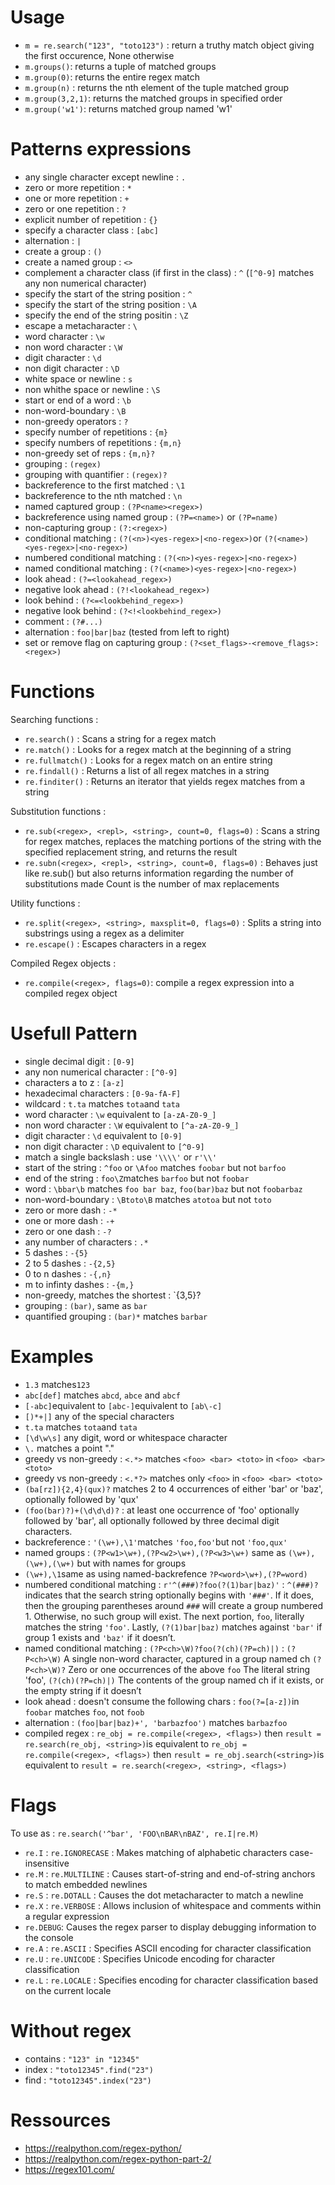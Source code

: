 
# Usage
 - `m = re.search("123", "toto123")` : return a truthy match object giving the first occurence, None otherwise
 - `m.groups()`: returns a tuple of matched groups
 - `m.group(0)`: returns the entire regex match
 - `m.group(n)` : returns the nth element of the tuple matched group
 - `m.group(3,2,1)`: returns the matched groups in specified order
 - `m.group('w1')`: returns matched group named 'w1'


# Patterns expressions
 - any single character except newline : `.`
 - zero or more repetition : `*`
 - one or more repetition : `+`
 - zero or one repetition : `?`
 - explicit number of repetition : `{}`
 - specify a character class : `[abc]`
 - alternation : `|`
 - create a group : `()`
 - create a named group : `<>`
 - complement a character class (if first in the class) : `^` (`[^0-9]` matches any non numerical character)
 - specify the start of the string position : `^`
 - specify the start of the string position : `\A`
 - specify the end of the string positin : `\Z`
 - escape a metacharacter : `\`
 - word character : `\w`
 - non word character : `\W`
 - digit character : `\d`
 - non digit character : `\D`
 - white space or newline : `s`
 - non whithe space or newline : `\S`
 - start or end of a word : `\b`
 - non-word-boundary : `\B`
 - non-greedy operators : `?`
 - specify number of repetitions : `{m}`
 - specify numbers of repetitions : `{m,n}`
 - non-greedy set of reps : `{m,n}?`
 - grouping : `(regex)`
 - grouping with quantifier : `(regex)?`
 - backreference to the first matched : `\1`
 - backreference to the nth matched : `\n`
 - named captured group : `(?P<name><regex>)`
 - backreference using named group : `(?P=<name>)` or `(?P=name)`
 - non-capturing group : `(?:<regex>)`
 - conditional matching : `(?(<n>)<yes-regex>|<no-regex>)`or  `(?(<name>)<yes-regex>|<no-regex>)`
 - numbered conditional matching : `(?(<n>)<yes-regex>|<no-regex>)`
 - named conditional matching : `(?(<name>)<yes-regex>|<no-regex>)`
 - look ahead : `(?=<lookahead_regex>)`
 - negative look ahead : `(?!<lookahead_regex>)`
 - look behind : `(?<=<lookbehind_regex>)`
 - negative look behind : `(?<!<lookbehind_regex>)`
 - comment : `(?#...)`
 - alternation : `foo|bar|baz` (tested from left to right)
 - set or remove flag on capturing group : `(?<set_flags>-<remove_flags>:<regex>)`
 
# Functions
Searching functions : 
 - `re.search()` : Scans a string for a regex match
 - `re.match()` : Looks for a regex match at the beginning of a string
 - `re.fullmatch()` : Looks for a regex match on an entire string
 - `re.findall()` : Returns a list of all regex matches in a string
 - `re.finditer()` : Returns an iterator that yields regex matches from a string

Substitution functions : 
 - `re.sub(<regex>, <repl>, <string>, count=0, flags=0)` : Scans a string for regex matches, replaces the matching portions of the string with the specified replacement string, and returns the result
 - `re.subn(<regex>, <repl>, <string>, count=0, flags=0)` : Behaves just like re.sub() but also returns information regarding the number of substitutions made
Count is the number of max replacements
 
Utility functions : 
 - `re.split(<regex>, <string>, maxsplit=0, flags=0)` : Splits a string into substrings using a regex as a delimiter
 - `re.escape()` : Escapes characters in a regex
 
Compiled Regex objects : 
 - `re.compile(<regex>, flags=0)`: compile a regex expression into a compiled regex object
 
# Usefull Pattern
 - single decimal digit : `[0-9]`
 - any non numerical character : `[^0-9]`
 - characters a to z : `[a-z]`
 - hexadecimal characters : `[0-9a-fA-F]`
 - wildcard : `t.ta` matches `tota`and `tata`
 - word character : `\w` equivalent to `[a-zA-Z0-9_]`
 - non word character : `\W` equivalent to `[^a-zA-Z0-9_]`
 - digit character : `\d`  equivalent to `[0-9]`
 - non digit character : `\D` equivalent to `[^0-9]`
 - match a single backslash : use `'\\\\'` or `r'\\'`
 - start of the string : `^foo` or `\Afoo` matches `foobar` but not `barfoo`
 - end of the string : `foo\Z`matches `barfoo` but not `foobar`
 - word : `\bbar\b` matches `foo bar baz`, `foo(bar)baz` but not `foobarbaz`
 - non-word-boundary : `\Btoto\B` matches `atotoa` but not `toto`
 - zero or more dash : `-*`
 - one or more dash : `-+`
 - zero or one dash : `-?`
 - any number of characters : `.*`
 - 5 dashes : `-{5}`
 - 2 to 5 dashes : `-{2,5}`
 - 0 to n dashes : `-{,n}`
 - m to infinty dashes : `-{m,}`
 - non-greedy, matches the shortest : `{3,5}?
 - grouping : `(bar)`, same as `bar`
 - quantified grouping : `(bar)*` matches `barbar`

# Examples
 - `1.3` matches`123`
 - `abc[def]` matches `abcd`, `abce` and `abcf`
 - `[-abc]`equivalent to `[abc-]`equivalent to `[ab\-c]`
 - `[)*+|]` any of the special characters
 - `t.ta` matches `tota`and `tata`
 - `[\d\w\s]` any digit, word or whitespace character
 - `\.` matches a point "."
 - greedy vs non-greedy : `<.*>` matches `<foo> <bar> <toto>` in `<foo> <bar> <toto>`
 - greedy vs non-greedy : `<.*?>` matches only `<foo>` in `<foo> <bar> <toto>`
 - `(ba[rz]){2,4}(qux)?` matches 2 to 4 occurrences of either 'bar' or 'baz', optionally followed by 'qux'
 - `(foo(bar)?)+(\d\d\d)?` : at least one occurrence of 'foo' optionally followed by 'bar', all optionally followed by three decimal digit characters.
 - backreference : `'(\w+),\1'`matches `'foo,foo'`but not `'foo,qux'`
 - named groups : `(?P<w1>\w+),(?P<w2>\w+),(?P<w3>\w+)` same as `(\w+),(\w+),(\w+)` but with names for groups
 - `(\w+),\1`same as using named-backrefence `?P<word>\w+),(?P=word)`
 - numbered conditional matching : `r'^(###)?foo(?(1)bar|baz)'` : `^(###)?` indicates that the search string optionally begins with `'###'`. If it does, then the grouping parentheses around `###` will create a group numbered 1. Otherwise, no such group will exist. The next portion, `foo`, literally matches the string `'foo'`. Lastly, `(?(1)bar|baz)` matches against `'bar'` if group 1 exists and `'baz'` if it doesn’t.
 - named conditional matching : `(?P<ch>\W)?foo(?(ch)(?P=ch)|)`  : `(?P<ch>\W)` A single non-word character, captured in a group named ch `(?P<ch>\W)?` Zero or one occurrences of the above `foo` The literal string 'foo', `(?(ch)(?P=ch)|)` The contents of the group named ch if it exists, or the empty string if it doesn’t
 - look ahead : doesn't consume the following chars : `foo(?=[a-z])`in `foobar` matches `foo`, not `foob`
 - alternation : `(foo|bar|baz)+', 'barbazfoo')` matches `barbazfoo`
 - compiled regex : `re_obj = re.compile(<regex>, <flags>)` then `result = re.search(re_obj, <string>)`is equivalent to `re_obj = re.compile(<regex>, <flags>)` then `result = re_obj.search(<string>)`is equivalent to `result = re.search(<regex>, <string>, <flags>)
`




# Flags
To use as : `re.search('^bar', 'FOO\nBAR\nBAZ', re.I|re.M)`
 - `re.I` : `re.IGNORECASE` : Makes matching of alphabetic characters case-insensitive
 - `re.M` : `re.MULTILINE` : Causes start-of-string and end-of-string anchors to match embedded newlines
 - `re.S` : `re.DOTALL` : Causes the dot metacharacter to match a newline
 - `re.X` : `re.VERBOSE` : Allows inclusion of whitespace and comments within a regular expression
 - `re.DEBUG`: Causes the regex parser to display debugging information to the console
 - `re.A` : `re.ASCII` : Specifies ASCII encoding for character classification
 - `re.U` : `re.UNICODE` : Specifies Unicode encoding for character classification
 - `re.L` : `re.LOCALE` : Specifies encoding for character classification based on the current locale

# Without regex
 - contains : `"123" in "12345"`
 - index : `"toto12345".find("23")`
 - find : `"toto12345".index("23")`


# Ressources 
- https://realpython.com/regex-python/
- https://realpython.com/regex-python-part-2/
- https://regex101.com/